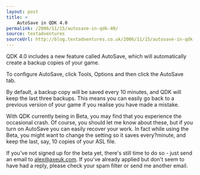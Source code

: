 ```yaml
---
layout: post
title: >
    AutoSave in QDK 4.0
permalink: /2006/11/15/autosave-in-qdk-40/
source: textadventures
sourceUrl: http://blog.textadventures.co.uk/2006/11/15/autosave-in-qdk-40/
---
```

QDK 4.0 includes a new feature called AutoSave, which will automatically create a backup copies of your game.

To configure AutoSave, click Tools, Options and then click the AutoSave tab.

By default, a backup copy will be saved every 10 minutes, and QDK will keep the last three backups. This means you can easily go back to a previous version of your game if you realise you have made a mistake.

With QDK currently being in Beta, you may find that you experience the occasional crash. Of course, you should let me know about these, but if you turn on AutoSave you can easily recover your work. In fact while using the Beta, you might want to change the setting so it saves every?minute, and keep the last, say, 10 copies of your ASL file.

If you've not signed up for the beta yet, there's still time to do so - just send an email to <a href="mailto:alex@axeuk.com">alex@axeuk.com</a>. If you've already applied but don't seem to have had a reply, please check your spam filter or send me another email.